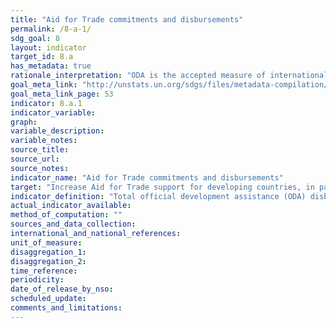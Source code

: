 ```yaml
---
title: "Aid for Trade commitments and disbursements"
permalink: /8-a-1/
sdg_goal: 8
layout: indicator
target_id: 8.a
has_metadata: true
rationale_interpretation: "ODA is the accepted measure of international development co-operation. In this case it captures aid in support of projects and programmes to improve the trade and production capacities of developing countries."
goal_meta_link: "http://unstats.un.org/sdgs/files/metadata-compilation/Metadata-Goal-8.pdf"
goal_meta_link_page: 53
indicator: 8.a.1
indicator_variable: 
graph: 
variable_description: 
variable_notes: 
source_title: 
source_url: 
source_notes: 
indicator_name: "Aid for Trade commitments and disbursements"
target: "Increase Aid for Trade support for developing countries, in particular least developed countries, including through the Enhanced Integrated Framework for Trade-Related Technical Assistance to Least Developed Countries."
indicator_definition: "Total official development assistance (ODA) disbursements that qualify as aid for trade. Data expressed in US dollars at the average annual exchange rate."
actual_indicator_available: 
method_of_computation: ""
sources_and_data_collection: 
international_and_national_references: 
unit_of_measure: 
disaggregation_1: 
disaggregation_2: 
time_reference: 
periodicity: 
date_of_release_by_nso: 
scheduled_update: 
comments_and_limitations: 
---
```


